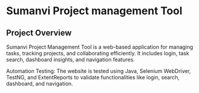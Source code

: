 # Sumanvi Project management Tool

## Project Overview
Sumanvi Project Management Tool is a web-based application for managing tasks, tracking projects, and collaborating efficiently. It includes login, task search, dashboard insights, and navigation features.

Automation Testing: The website is tested using Java, Selenium WebDriver, TestNG, and ExtentReports to validate functionalities like login, search, dashboard, and navigation.